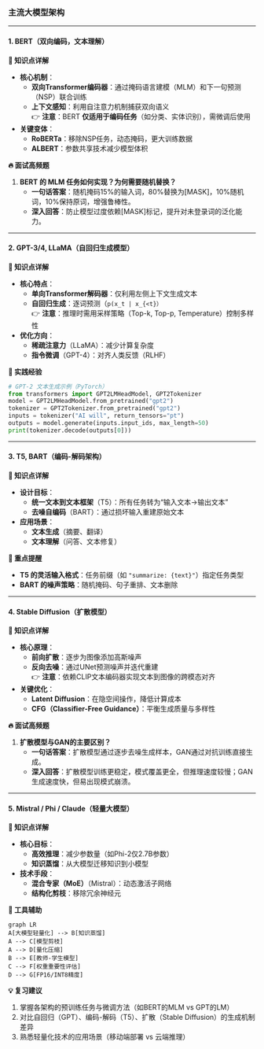 ### 主流大模型架构  
------
#### **1. BERT（双向编码，文本理解）**  
**🔑 知识点详解**  
- **核心机制**：  
  - **双向Transformer编码器**：通过掩码语言建模（MLM）和下一句预测（NSP）联合训练  
  - **上下文感知**：利用自注意力机制捕获双向语义  
  👉 **注意**：BERT **仅适用于编码任务**（如分类、实体识别），需微调后使用  
- **关键变体**：  
  - **RoBERTa**：移除NSP任务，动态掩码，更大训练数据  
  - **ALBERT**：参数共享技术减少模型体积  

**🔥 面试高频题**  
1. **BERT 的 MLM 任务如何实现？为何需要随机替换？**  
   - **一句话答案**：随机掩码15%的输入词，80%替换为[MASK]，10%随机词，10%保持原词，增强鲁棒性。  
   - **深入回答**：防止模型过度依赖[MASK]标记，提升对未登录词的泛化能力。  

------
#### **2. GPT-3/4, LLaMA（自回归生成模型）**  
**🔑 知识点详解**  
- **核心特点**：  
  - **单向Transformer解码器**：仅利用左侧上下文生成文本  
  - **自回归生成**：逐词预测（`p(x_t | x_{<t}）`  
  👉 **注意**：推理时需用采样策略（Top-k, Top-p, Temperature）控制多样性  
- **优化方向**：  
  - **稀疏注意力**（LLaMA）：减少计算复杂度  
  - **指令微调**（GPT-4）：对齐人类反馈（RLHF）  

**📝 实践经验**  
```python  
# GPT-2 文本生成示例（PyTorch）  
from transformers import GPT2LMHeadModel, GPT2Tokenizer  
model = GPT2LMHeadModel.from_pretrained("gpt2")  
tokenizer = GPT2Tokenizer.from_pretrained("gpt2")  
inputs = tokenizer("AI will", return_tensors="pt")  
outputs = model.generate(inputs.input_ids, max_length=50)  
print(tokenizer.decode(outputs[0]))  
```

------
#### **3. T5, BART（编码-解码架构）**  
**🔑 知识点详解**  
- **设计目标**：  
  - **统一文本到文本框架**（T5）：所有任务转为“输入文本→输出文本”  
  - **去噪自编码**（BART）：通过损坏输入重建原始文本  
- **应用场景**：  
  - **文本生成**（摘要、翻译）  
  - **文本理解**（问答、文本修复）  

**🌟 重点提醒**  
- **T5 的灵活输入格式**：任务前缀（如 `"summarize: {text}"`）指定任务类型  
- **BART 的噪声策略**：随机掩码、句子重排、文本删除  

------
#### **4. Stable Diffusion（扩散模型）**  
**🔑 知识点详解**  
- **核心原理**：  
  - **前向扩散**：逐步为图像添加高斯噪声  
  - **反向去噪**：通过UNet预测噪声并迭代重建  
  👉 **注意**：依赖CLIP文本编码器实现文本到图像的跨模态对齐  
- **关键优化**：  
  - **Latent Diffusion**：在隐空间操作，降低计算成本  
  - **CFG（Classifier-Free Guidance）**：平衡生成质量与多样性  

**🔥 面试高频题**  
1. **扩散模型与GAN的主要区别？**  
   - **一句话答案**：扩散模型通过逐步去噪生成样本，GAN通过对抗训练直接生成。  
   - **深入回答**：扩散模型训练更稳定，模式覆盖更全，但推理速度较慢；GAN生成速度快，但易出现模式崩溃。  

------
#### **5. Mistral / Phi / Claude（轻量大模型）**  
**🔑 知识点详解**  
- **核心目标**：  
  - **高效推理**：减少参数量（如Phi-2仅2.7B参数）  
  - **知识蒸馏**：从大模型迁移知识到小模型  
- **技术手段**：  
  - **混合专家（MoE）**（Mistral）：动态激活子网络  
  - **结构化剪枝**：移除冗余神经元  

**🔧 工具辅助**  

```mermaid
graph LR  
A[大模型轻量化] --> B[知识蒸馏]  
A --> C[模型剪枝]  
A --> D[量化压缩]  
B --> E[教师-学生模型]  
C --> F[权重重要性评估]  
D --> G[FP16/INT8精度]  
```

**💡 复习建议**  
1. 掌握各架构的预训练任务与微调方法（如BERT的MLM vs GPT的LM）  
2. 对比自回归（GPT）、编码-解码（T5）、扩散（Stable Diffusion）的生成机制差异  
3. 熟悉轻量化技术的应用场景（移动端部署 vs 云端推理）